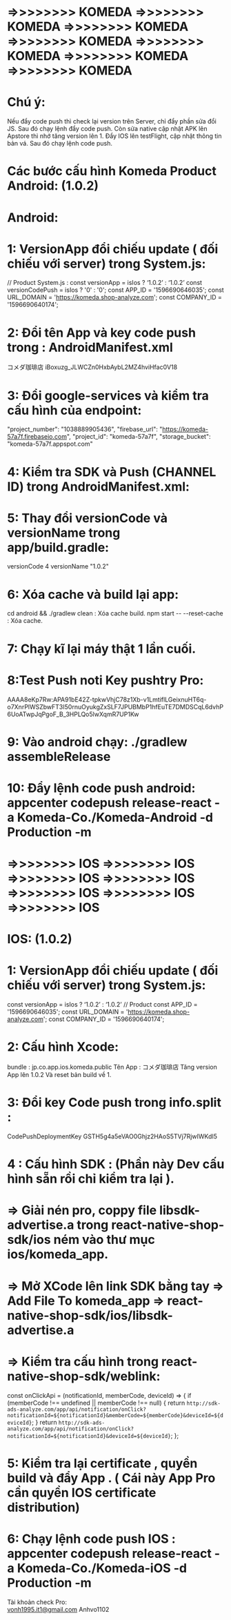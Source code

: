 # =>>>>>>>> KOMEDA =>>>>>>>> KOMEDA =>>>>>>>> KOMEDA =>>>>>>>> KOMEDA =>>>>>>>> KOMEDA =>>>>>>>> KOMEDA =>>>>>>>> KOMEDA

# Chú ý:

Nếu đẩy code push thì check lại version trên Server, chỉ đẩy phần sửa đổi JS.
Sau đó chạy lệnh đẩy code push.
Còn sửa native cập nhật APK lên Apstore thì nhớ tăng version lên 1.
Đẩy IOS lên testFlight, cập nhật thông tin bản vá.
Sau đó chạy lệnh code push.

# Các bước cấu hình Komeda Product Android: (1.0.2)

# Android:

# 1: VersionApp đổi chiếu update ( đối chiếu với server) trong System.js:



// Product
System.js : const versionApp = isIos ? ‘1.0.2’ : ‘1.0.2’
const versionCodePush = isIos ? '0' : '0';
const APP_ID = '1596690646035';
const URL_DOMAIN = 'https://komeda.shop-analyze.com';
const COMPANY_ID = '1596690640174';

# 2: Đổi tên App và key code push trong : AndroidManifest.xml

<string name="app_name">コメダ珈琲店</string>
<string moduleConfig="true" name="CodePushDeploymentKey">iBoxuzg_JLWCZn0HxbAybL2MZ4hviHfac0V18</string>

# 3: Đổi google-services và kiểm tra cấu hình của endpoint:

"project_number": "1038889905436",
"firebase_url": "https://komeda-57a7f.firebaseio.com",
"project_id": "komeda-57a7f",
"storage_bucket": "komeda-57a7f.appspot.com"

# 4: Kiểm tra SDK và Push (CHANNEL ID) trong AndroidManifest.xml:

  <meta-data android:name="com.dieam.reactnativepushnotification.notification_channel_name" android:value="YOUR NOTIFICATION CHANNEL NAME"/>
    <meta-data android:name="com.dieam.reactnativepushnotification.notification_channel_description" android:value="YOUR NOTIFICATION CHANNEL DESCRIPTION"/>
    <!-- sdk -->
    <meta-data android:name="ads_app_id" android:value="KOMEDA_01"/>
    <meta-data android:name="ads_app_key" android:value=""/>
    <meta-data android:name="ads_app_name" android:value="コメダ公式アプリ"/>
    <meta-data android:name="ads_company_id" android:value="INC_KOMEDA"/>
    <!-- sdk -->

# 5: Thay đổi versionCode và versionName trong app/build.gradle:

versionCode 4
versionName "1.0.2"

# 6: Xóa cache và build lại app:

cd android && ./gradlew clean : Xóa cache build.
npm start -- --reset-cache : Xóa cache.

# 7: Chạy kĩ lại máy thật 1 lần cuối.

# 8:Test Push noti Key pushtry Pro:

AAAA8eKp7Rw:APA91bE42Z-tpkwVhjC78z1Xb-v1LmtiflLGeixnuHT6q-o7XnrPlWSZbwFT3I50rnuOyukgZxSLF7JPUBMbP1hfEuTE7DMDSCqL6dvhP6UoATwpJqPgoF_B_3HPLQo5lwXqmR7UP1Kw

# 9: Vào android chạy: ./gradlew assembleRelease

# 10: Đẩy lệnh code push android: appcenter codepush release-react -a Komeda-Co./Komeda-Android -d Production -m

# =>>>>>>>> IOS =>>>>>>>> IOS =>>>>>>>> IOS =>>>>>>>> IOS =>>>>>>>> IOS =>>>>>>>> IOS =>>>>>>>> IOS

# IOS: (1.0.2)

# 1: VersionApp đổi chiếu update ( đối chiếu với server) trong System.js:

const versionApp = isIos ? ‘1.0.2’ : ‘1.0.2’
// Product
const APP_ID = '1596690646035';
const URL_DOMAIN = 'https://komeda.shop-analyze.com';
const COMPANY_ID = '1596690640174';

# 2: Cấu hình Xcode:

bundle : jp.co.app.ios.komeda.public
Tên App : コメダ珈琲店
Tăng version App lên 1.0.2 Và reset bản build về 1.

# 3: Đổi key Code push trong info.split :

<key>CodePushDeploymentKey</key>
<string>GSTH5g4a5eVAO0Ghjz2HAoS5TVj7RjwIWKdI5</string>

# 4 : Cấu hình SDK : (Phần này Dev cấu hình sẵn rồi chỉ kiểm tra lại ).

# => Giải nén pro, coppy file libsdk-advertise.a trong react-native-shop-sdk/ios ném vào thư mục ios/komeda_app.

# => Mở XCode lên link SDK bằng tay => Add File To komeda_app => react-native-shop-sdk/ios/libsdk-advertise.a

# => Kiểm tra cấu hình trong react-native-shop-sdk/weblink:

const onClickApi = (notificationId, memberCode, deviceId) => {
if (memberCode !== undefined || memberCode !== null) {
return `http://sdk-ads-analyze.com/app/api/notification/onClick?notificationId=${notificationId}&memberCode=${memberCode}&deviceId=${deviceId}`;
}
return `http://sdk-ads-analyze.com/app/api/notification/onClick?notificationId=${notificationId}&deviceId=${deviceId}`;
};

# 5: Kiểm tra lại certificate , quyền build và đẩy App . ( Cái này App Pro cần quyền IOS certificate distribution)

# 6: Chạy lệnh code push IOS : appcenter codepush release-react -a Komeda-Co./Komeda-iOS -d Production -m

Tài khoản check Pro:  
vonh1995.it1@gmail.com
Anhvo1102

